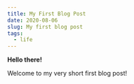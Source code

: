 ```yaml
---
title: My First Blog Post
date: 2020-08-06
slug: My first blog post
tags:
  - life
---
```

**Hello there!**

Welcome to my very short first blog post!